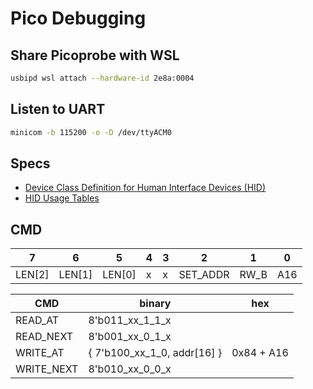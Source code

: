 # Pico Debugging

## Share Picoprobe with WSL

```sh
usbipd wsl attach --hardware-id 2e8a:0004
```

## Listen to UART

```sh
minicom -b 115200 -o -D /dev/ttyACM0
```

## Specs

* [Device Class Definition for Human Interface Devices (HID)](https://www.usb.org/sites/default/files/hid1_11.pdf)
* [HID Usage Tables](https://usb.org/sites/default/files/hut1_3_0.pdf)

## CMD

7 | 6 | 5 | 4 | 3 | 2 | 1 | 0
-|-|-|-|-|-|-|-
 LEN[2] | LEN[1] | LEN[0] | x | x | SET_ADDR | RW_B | A16

CMD        |          binary             |      hex
-----------|-----------------------------|-----------------
READ_AT    | 8'b011_xx_1_1_x             |
READ_NEXT  | 8'b001_xx_0_1_x             |
WRITE_AT   | { 7'b100_xx_1_0, addr[16] } | 0x84 + A16
WRITE_NEXT | 8'b010_xx_0_0_x             |
